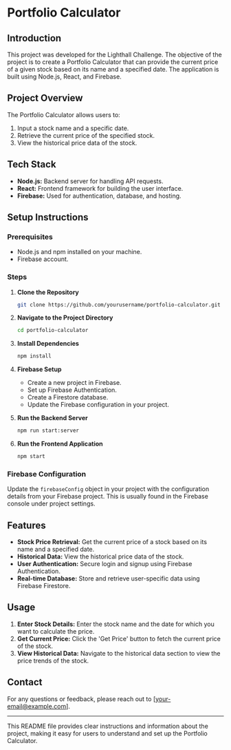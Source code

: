 # Portfolio Calculator

## Introduction
This project was developed for the Lighthall Challenge. The objective of the project is to create a Portfolio Calculator that can provide the current price of a given stock based on its name and a specified date. The application is built using Node.js, React, and Firebase.

## Project Overview
The Portfolio Calculator allows users to:
1. Input a stock name and a specific date.
2. Retrieve the current price of the specified stock.
3. View the historical price data of the stock.

## Tech Stack
- **Node.js:** Backend server for handling API requests.
- **React:** Frontend framework for building the user interface.
- **Firebase:** Used for authentication, database, and hosting.

## Setup Instructions

### Prerequisites
- Node.js and npm installed on your machine.
- Firebase account.

### Steps

1. **Clone the Repository**
   ```sh
   git clone https://github.com/yourusername/portfolio-calculator.git
   ```
   
2. **Navigate to the Project Directory**
   ```sh
   cd portfolio-calculator
   ```

3. **Install Dependencies**
   ```sh
   npm install
   ```

4. **Firebase Setup**
   - Create a new project in Firebase.
   - Set up Firebase Authentication.
   - Create a Firestore database.
   - Update the Firebase configuration in your project.

5. **Run the Backend Server**
   ```sh
   npm run start:server
   ```

6. **Run the Frontend Application**
   ```sh
   npm start
   ```

### Firebase Configuration
Update the `firebaseConfig` object in your project with the configuration details from your Firebase project. This is usually found in the Firebase console under project settings.

## Features
- **Stock Price Retrieval:** Get the current price of a stock based on its name and a specified date.
- **Historical Data:** View the historical price data of the stock.
- **User Authentication:** Secure login and signup using Firebase Authentication.
- **Real-time Database:** Store and retrieve user-specific data using Firebase Firestore.

## Usage
1. **Enter Stock Details:** Enter the stock name and the date for which you want to calculate the price.
2. **Get Current Price:** Click the 'Get Price' button to fetch the current price of the stock.
3. **View Historical Data:** Navigate to the historical data section to view the price trends of the stock.

## Contact
For any questions or feedback, please reach out to [your-email@example.com].

---

This README file provides clear instructions and information about the project, making it easy for users to understand and set up the Portfolio Calculator.
